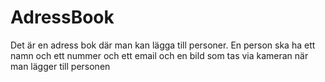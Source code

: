 # AdressBook

Det är en adress bok där man kan lägga till personer. En person ska ha ett namn och ett nummer och ett email och en bild som tas via kameran när man lägger till personen

